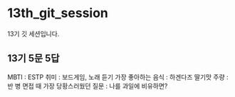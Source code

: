 # 13th_git_session
13기 깃 세션입니다.

## 13기 5문 5답

MBTI : ESTP
취미 : 보드게임, 노래 듣기
가장 좋아하는 음식 : 하겐다즈 딸기맛 
주량 : 반 병
면접 때 가장 당황스러웠던 질문 : 나를 과일에 비유하면? 